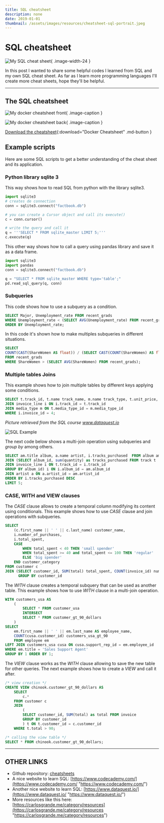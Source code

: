 ```yaml
---
title: SQL cheatsheet
description: none
date: 2019-01-01
thumbnail: /assets/images/resources/cheatsheet-sql-portrait.jpeg
---
```


# SQL cheatsheet

![My SQL cheat sheet](../../assets/images/resources/cheatsheet-sql-portrait.jpeg){ .image-width-24 }

In this post I wanted to share some helpful codes I learned from SQL and my own SQL cheat sheet. As far as I learn more programming languages I'll create more cheat sheets, hope they'll be helpful.

---

## The SQL cheatsheet

![My docker cheatsheet front](../../assets/images/resources/cheatsheet-sql-1.png){ .image-caption }

![My docker cheatsheet back](../../assets/images/resources/cheatsheet-sql-2.png){ .image-caption }


[Download the cheatsheet](../../assets/docs/cheatsheet-sql.pdf){:download="Docker Cheatsheet" .md-button }


## Example scripts

Here are some SQL scripts to get a better understanding of the cheat sheet and its application.


### Python library sqlite 3

This way shows how to read SQL from python with the library sqlite3.

```python
import sqlite3
# creates de connection
conn = sqlite3.connect("factbook.db")

# you can create a Cursor object and call its execute() 
c = conn.cursor()

# write the query and call it
q = '''SELECT * FROM sqlite_master LIMIT 5;'''
c.execute(q)

```

This  other way shows how to call a query using pandas library and save it as a data frame.

```python
import sqlite3
import pandas
conn = sqlite3.connect("factbook.db")

q = "SELECT * FROM sqlite_master WHERE type='table';"
pd.read_sql_query(q, conn)
```



### Subqueries

This code shows how to use a subquery as a condition.


```sql
SELECT Major, Unemployment_rate FROM recent_grads
WHERE Unemployment_rate < (SELECT AVG(Unemployment_rate) FROM recent_grads)
ORDER BY Unemployment_rate;
```

In this code it's shown how to make multiples subqueries in different situations.


```sql
SELECT 
COUNT(CAST(ShareWomen AS float)) / (SELECT CAST(COUNT(ShareWomen) AS float) FROM recent_grads) AS proportion_abv_avg 
FROM recent_grads
WHERE ShareWomen > (SELECT AVG(ShareWomen) FROM recent_grads);
```



### Multiple tables Joins

This example shows how to join multiple tables by different keys applying some conditions.

```sql
SELECT t.track_id, t.name track_name, m.name track_type, t.unit_price, i.quantity FROM track t
JOIN invoice_line i ON i.track_id = t.track_id
JOIN media_type m ON t.media_type_id = m.media_type_id
WHERE i.invoice_id = 4;
```

*Picture retrieved from the SQL course www.dataquest.io*

![SQL Example](https://s3.amazonaws.com/dq-content/189/schema_il_t_mt.svg)

The next code below shows a multi-join operation using subqueries and *group by* among others.

```sql
SELECT am.title album, a.name artist, i.tracks_purchased  FROM album am
JOIN (SELECT album_id, sum(quantity) as tracks_purchased FROM track t
JOIN invoice_line i ON t.track_id = i.track_id
GROUP BY album_id) i ON i.album_id = am.album_id
JOIN artist a ON a.artist_id = am.artist_id
ORDER BY i.tracks_purchased DESC
LIMIT 5;
```



### CASE, WITH and VIEW clauses

The *CASE* clause allows to create a temporal column modifying its content using conditionals. This example shows how to use *CASE* clause and join operations with subqueries.

```sql
SELECT
    (c.first_name || ' ' || c.last_name) customer_name,
    i.number_of_purchases,
    i.total_spent,
    CASE
        WHEN total_spent < 40 THEN 'small spender'
        WHEN total_spent >= 40 and total_spent <= 100 THEN 'regular'
        ELSE 'big spender'
    END customer_category
FROM customer c
JOIN (SELECT customer_id, SUM(total) total_spent, COUNT(invoice_id) number_of_purchases FROM invoice
      GROUP BY customer_id
```

The *WITH* clause creates a temporal subquery that can be used as another table. This example shows how to use *WITH* clause in a multi-join operation.

````sql
WITH customers_usa AS 
    (
        SELECT * FROM customer_usa
        INTERSECT
        SELECT * FROM customer_gt_90_dollars
    )
SELECT
    em.first_name || ' ' || em.last_name AS employee_name,
    COUNT(cusa.customer_id) customers_usa_gt_90
    FROM employee em
LEFT JOIN customers_usa cusa ON cusa.support_rep_id = em.employee_id
WHERE em.title = 'Sales Support Agent'
GROUP BY 1 ORDER BY 1;
````

The *VIEW* clause works as the *WITH* clause allowing to save the new table for other queries. The next example shows how to create a *VIEW* and call it after.

````sql
/* view creation */
CREATE VIEW chinook.customer_gt_90_dollars AS
    SELECT 
        c.*
    FROM customer c
    JOIN
        (
        SELECT customer_id, SUM(total) as total FROM invoice
        GROUP BY customer_id
        ) t ON t.customer_id = c.customer_id
    WHERE t.total > 90;

/* calling the view table */
SELECT * FROM chinook.customer_gt_90_dollars;
````

---

## OTHER LINKS

- Github repository: [cheatsheets](https://github.com/charlstown/CodeCheatsheets)
- A nice website to learn SQL: [https://www.codecademy.com/](https://www.codecademy.com/ "https://www.codecademy.com/")
- Another nice website to learn SQL: [https://www.dataquest.io/](https://www.dataquest.io/ "https://www.dataquest.io/")
- More resources like this here: [https://carlosgrande.me/category/resources](https://carlosgrande.me/category/resources "https://carlosgrande.me/category/resources")
